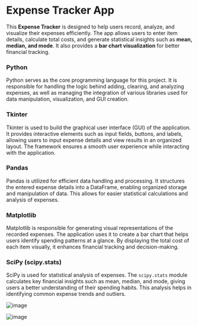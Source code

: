 # Expense Tracker App  

This **Expense Tracker** is designed to help users record, analyze, and visualize their expenses efficiently. The app allows users to enter item details, calculate total costs, and generate statistical insights such as **mean, median, and mode**. It also provides a **bar chart visualization** for better financial tracking.  


### Python  
Python serves as the core programming language for this project. It is responsible for handling the logic behind adding, clearing, and analyzing expenses, as well as managing the integration of various libraries used for data manipulation, visualization, and GUI creation.  

### Tkinter  
Tkinter is used to build the graphical user interface (GUI) of the application. It provides interactive elements such as input fields, buttons, and labels, allowing users to input expense details and view results in an organized layout. The framework ensures a smooth user experience while interacting with the application.  

### Pandas  
Pandas is utilized for efficient data handling and processing. It structures the entered expense details into a DataFrame, enabling organized storage and manipulation of data. This allows for easier statistical calculations and analysis of expenses.  

### Matplotlib  
Matplotlib is responsible for generating visual representations of the recorded expenses. The application uses it to create a bar chart that helps users identify spending patterns at a glance. By displaying the total cost of each item visually, it enhances financial tracking and decision-making.  

### SciPy (scipy.stats)  
SciPy is used for statistical analysis of expenses. The `scipy.stats` module calculates key financial insights such as mean, median, and mode, giving users a better understanding of their spending habits. This analysis helps in identifying common expense trends and outliers.  



![image](https://github.com/user-attachments/assets/5cdaea60-96fd-43c9-b8d9-259ed6811953)


![image](https://github.com/user-attachments/assets/28dc088d-1c7d-4799-a9c4-86e81ff818fe)

